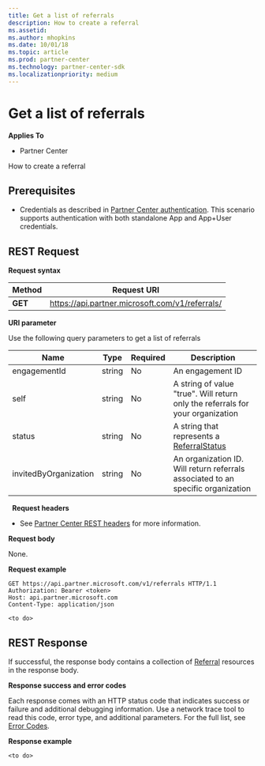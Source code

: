 ```yaml
---
title: Get a list of referrals
description: How to create a referral
ms.assetid: 
ms.author: mhopkins
ms.date: 10/01/18
ms.topic: article
ms.prod: partner-center
ms.technology: partner-center-sdk
ms.localizationpriority: medium
---
```


# Get a list of referrals


**Applies To**

-   Partner Center


How to create a referral

## <span id="Prerequisites"></span><span id="prerequisites"></span><span id="PREREQUISITES"></span>Prerequisites


-   Credentials as described in [Partner Center authentication](partner-center-authentication.md). This scenario supports authentication with both standalone App and App+User credentials.


## <span id="REST_Request"></span><span id="rest_request"></span><span id="REST_REQUEST"></span>REST Request


**Request syntax**

| Method   | Request URI                                                                                                 |
|----------|-------------------------------------------------------------------------------------------------------------|
| **GET** | https://api.partner.microsoft.com/v1/referrals/                                                     |


**URI parameter**

Use the following query parameters to get a list of referrals

| Name                   | Type     | Required | Description                                                     |
|------------------------|----------|----------|-----------------------------------------------------------------|
|engagementId            | string   | No       | An engagement ID       |
|self                    | string   | No       | A string of value "true". Will return only the referrals for your organization      |
|status                  | string   | No       | A string that represents a [ReferralStatus](referral.md#ReferralStatus)        |
|invitedByOrganization   | string   | No       | An organization ID. Will return referrals associated to an specific organization       |
 
**Request headers**

-   See [Partner Center REST headers](headers.md) for more information.

**Request body**

None.

**Request example**

```http
GET https://api.partner.microsoft.com/v1/referrals HTTP/1.1
Authorization: Bearer <token>
Host: api.partner.microsoft.com
Content-Type: application/json
 
<to do>

```

## <span id="Response"></span><span id="response"></span><span id="RESPONSE"></span>REST Response

If successful, the response body contains a collection of [Referral](referral.md) resources in the response body.

**Response success and error codes**

Each response comes with an HTTP status code that indicates success or failure and additional debugging information. Use a network trace tool to read this code, error type, and additional parameters. For the full list, see [Error Codes](error-codes.md).

**Response example**

``` http
<to do>
```

 

 




